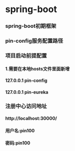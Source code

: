 # spring-boot
### spring-boot初期框架

### pin-config服务配置路径

### 项目启动前提配置
#### 1.需要在本地hosts文件里面新增
#### 127.0.0.1       pin-config
#### 127.0.0.1 			pin-eureka 
### 注册中心访问地址
#### http://localhost:30000/
#### 用户名:pin100
#### 密码:pin100
